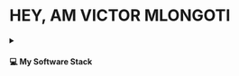 <h1>HEY,  AM VICTOR MLONGOTI</h1>

<details>
  <summary>
    <h4>💻 My Software Stack</h4>
  </summary>

  <h4>Frontend</h4>

  <a href="https://reactjs.org/" target="_blank" rel="noreferrer">
    <img src="https://img.shields.io/badge/react-%2320232a.svg?style=for-the-badge&logo=react&logoColor=%2361DAFB" alt="react" />
  </a>
  <a href="https://nuxtjs.org/" target="_blank" rel="noreferrer">
    <img src="https://img.shields.io/badge/nuxt.js-%2300C58E.svg?style=for-the-badge&logo=nuxt.js&logoColor=white" alt="nuxtjs" />
  </a>
  <a href="https://vuejs.org/" target="_blank" rel="noreferrer">
    <img src="https://img.shields.io/badge/vue.js-%2335495e.svg?style=for-the-badge&logo=vue.js&logoColor=%234FC08D" alt="vuejs" />
  </a>
  <a href="https://threejs.org/" target="_blank" rel="noreferrer">
    <img src="https://img.shields.io/badge/three.js-%23000000.svg?style=for-the-badge&logo=three.js&logoColor=white" alt="threejs" />
  </a>
  <a href="https://getbootstrap.com" target="_blank" rel="noreferrer">
    <img src="https://img.shields.io/badge/bootstrap-%23563D7C.svg?style=for-the-badge&logo=bootstrap&logoColor=white" alt="bootstrap" />
  </a>
  <a href="https://www.w3schools.com/css/" target="_blank" rel="noreferrer">
    <img src="https://img.shields.io/badge/css3-%231572B6.svg?style=for-the-badge&logo=css3&logoColor=white" alt="css3" />
  </a>
  <a href="https://tailwindcss.com/" target="_blank" rel="noreferrer">
    <img src="https://img.shields.io/badge/tailwindcss-%2338B2AC.svg?style=for-the-badge&logo=tailwind-css&logoColor=white" alt="tailwindcss" />
  </a>
  <a href="https://jquery.com" target="_blank" rel="noreferrer">
    <img src="https://img.shields.io/badge/jquery-%230769AD.svg?style=for-the-badge&logo=jquery&logoColor=white" alt="jquery" />
  </a>
  <a href="https://www.w3.org/html/" target="_blank" rel="noreferrer">
    <img src="https://img.shields.io/badge/html5-%23E34F26.svg?style=for-the-badge&logo=html5&logoColor=white" alt="html5" />
  </a>
  <a href="https://www.solidjs.com/" target="_blank" rel="noreferrer">
    <img src="https://img.shields.io/badge/solidjs-%23E34F26.svg?style=for-the-badge&logo=solid&logoColor=white" alt="solidjs" />
  </a>

  <h4>Backend</h4>

  <a href="https://nodejs.org" target="_blank" rel="noreferrer">
    <img src="https://img.shields.io/badge/node.js-%2343853D.svg?style=for-the-badge&logo=node.js&logoColor=white" alt="nodejs" />
  </a>
  <a href="https://expressjs.com" target="_blank" rel="noreferrer">
    <img src="https://img.shields.io/badge/express.js-%23404d59.svg?style=for-the-badge&logo=express" alt="express" />
  </a>
  <a href="https://www.fastify.io/" target="_blank" rel="noreferrer">
    <img src="https://img.shields.io/badge/fastify-%23009639.svg?style=for-the-badge&logo=fastify&logoColor=white" alt="fastify" />
  </a>
  <a href="https://www.mongodb.com/" target="_blank" rel="noreferrer">
    <img src="https://img.shields.io/badge/mongodb-%234ea94b.svg?style=for-the-badge&logo=mongodb&logoColor=white" alt="mongodb" />
  </a>
  <a href="https://www.mysql.com/" target="_blank" rel="noreferrer">
    <img src="https://img.shields.io/badge/mysql-%2300f.svg?style=for-the-badge&logo=mysql&logoColor=white" alt="mysql" />
  </a>
  <a href="https://www.nginx.com" target="_blank" rel="noreferrer">
    <img src="https://img.shields.io/badge/nginx-%23009639.svg?style=for-the-badge&logo=nginx&logoColor=white" alt="nginx" />
  </a>
  <a href="https://redis.io" target="_blank" rel="noreferrer">
    <img src="https://img.shields.io/badge/redis-%23DD0031.svg?style=for-the-badge&logo=redis&logoColor=white" alt="redis" />
  </a>
  <a href="https://graphql.org/" target="_blank" rel="noreferrer">
    <img src="https://img.shields.io/badge/graphql-%23E10098.svg?style=for-the-badge&logo=graphql&logoColor=white" alt="graphql" />
  </a>

  <h4>Cloud</h4>

  <a href="https://aws.amazon.com" target="_blank" rel="noreferrer">
    <img src="https://img.shields.io/badge/amazonaws-%23FF9900.svg?style=for-the-badge&logo=amazon-aws&logoColor=white" alt="amazonaws" />
  </a>
  <a href="https://cloud.google.com" target="_blank" rel="noreferrer">
    <img src="https://img.shields.io/badge/googlecloud-%234285F4.svg?style=for-the-badge&logo=google-cloud&logoColor=white" alt="googlecloud" />
  </a>
  <a href="https://www.digitalocean.com/" target="_blank" rel="noreferrer">
    <img src="https://img.shields.io/badge/digitalocean-%230167ff.svg?style=for-the-badge&logo=digitalocean&logoColor=white" alt="digitalocean" />
  </a>
  <a href="https://ubuntu.com/server" target="_blank" rel="noreferrer">
    <img src="https://img.shields.io/badge/ubuntu-%23E95420.svg?style=for-the-badge&logo=ubuntu&logoColor=white" alt="ubuntu" />
  </a>

  <h4>Deployment</h4>

  <a href="https://www.netlify.com" target="_blank" rel="noreferrer">
    <img src="https://img.shields.io/badge/netlify-%2300C7B7.svg?style=for-the-badge&logo=netlify&logoColor=white" alt="netlify" />
  </a>
  <a href="https://www.cloudflare.com" target="_blank" rel="noreferrer">
    <img src="https://img.shields.io/badge/cloudflare-%23F38020.svg?style=for-the-badge&logo=cloudflare&logoColor=white" alt="cloudflare" />
  </a>
  <a href="https://www.nginx.com" target="_blank" rel="noreferrer">
    <img src="https://img.shields.io/badge/nginx-%23009639.svg?style=for-the-badge&logo=nginx&logoColor=white" alt="nginx" />
  </a>
  <a href="https://www.docker.com/" target="_blank" rel="noreferrer">
    <img src="https://img.shields.io/badge/docker-%230db7ed.svg?style=for-the-badge&logo=docker&logoColor=white" alt="docker" />
  </a>
  <a href="https://www.heroku.com/" target="_blank" rel="noreferrer">
    <img src="https://img.shields.io/badge/heroku-%23430098.svg?style=for-the-badge&logo=heroku&logoColor=white" alt="heroku" />
  </a>
  <a href="https://tauri.app/" target="_blank" rel="noreferrer">
    <img src="https://img.shields.io/badge/tauri-%2324c8db.svg?style=for-the-badge&logo=tauri&logoColor=white" alt="tauri" />
  </a>

  <h4>CMS</h4>

  <a href="https://strapi.io/" target="_blank" rel="noreferrer">
    <img src="https://img.shields.io/badge/strapi-%238e76ff.svg?style=for-the-badge&logo=strapi&logoColor=white" alt="strapi" />
  </a>
  <a href="https://wordpress.org" target="_blank" rel="noreferrer">
    <img src="https://img.shields.io/badge/wordpress-%23117AC9.svg?style=for-the-badge&logo=wordpress&logoColor=white" alt="wordpress" />
  </a>

  <h4>Version Control/CI</h4>

  <a href="https://git-scm.com/" target="_blank" rel="noreferrer">
    <img src="https://img.shields.io/badge/git-%23F05033.svg?style=for-the-badge&logo=git&logoColor=white" alt="git" />
  </a>
  <a href="https://travis-ci.org" target="_blank" rel="noreferrer">
    <img src="https://img.shields.io/badge/travis--ci-%23E34F26.svg?style=for-the-badge&logo=travis&logoColor=white" alt="travis-ci" />
  </a>
  <a href="https://circleci.com" target="_blank" rel="noreferrer">
    <img src="https://img.shields.io/badge/circleci-%23161616.svg?style=for-the-badge&logo=circleci&logoColor=white" alt="circleci" />
  </a>
  <a href="https://github.com" target="_blank" rel="noreferrer">
    <img src="https://img.shields.io/badge/github actions-%23121011.svg?style=for-the-badge&logo=github&logoColor=white" alt="github" />
  </a>
  <a href="https://renovatebot.com" target="_blank" rel="noreferrer">
    <img src="https://img.shields.io/badge/renovate-%23007998.svg?style=for-the-badge&logo=renovatebot&logoColor=white" alt="renovate" />
  </a>

</details>
